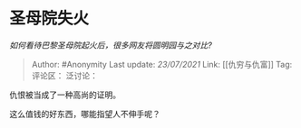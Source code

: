 # 圣母院失火
*如何看待巴黎圣母院起火后，很多网友将圆明园与之对比?*

> Author: #Anonymity
> Last update: *23/07/2021*
> Link: [[仇穷与仇富]]
> Tag:
> 评论区：
> 泛讨论：

仇恨被当成了一种高尚的证明。

这么值钱的好东西，哪能指望人不伸手呢？
